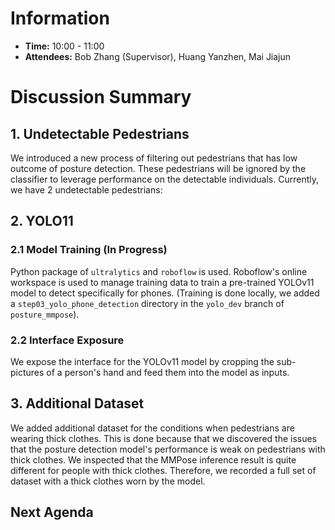 # Information
- **Time:** 10:00 - 11:00
- **Attendees:** Bob Zhang (Supervisor), Huang Yanzhen, Mai Jiajun

# Discussion Summary

## 1.  Undetectable Pedestrians
We introduced a new process of filtering out pedestrians that has low outcome of posture detection. These pedestrians will be ignored by the classifier to leverage performance on the detectable individuals. Currently, we have 2 undetectable pedestrians:

## 2. YOLO11
### 2.1 Model Training (In Progress)
Python package of `ultralytics` and `roboflow` is used. Roboflow's online workspace is used to manage training data to train a pre-trained YOLOv11 model to detect specifically for phones. (Training is done locally, we added a `step03_yolo_phone_detection` directory in the `yolo_dev` branch of `posture_mmpose`).
### 2.2 Interface Exposure
We expose the interface for the YOLOv11 model by cropping the sub-pictures of a person's hand and feed them into the model as inputs. 

## 3. Additional Dataset
We added additional dataset for the conditions when pedestrians are wearing thick clothes. This is done because that we discovered the issues that the posture detection model's performance is weak on pedestrians with thick clothes. We inspected that the MMPose inference result is quite different for people with thick clothes. Therefore, we recorded a full set of dataset with a thick clothes worn by the model.


## Next Agenda